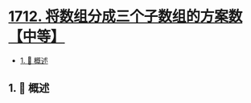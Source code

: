# [1712. 将数组分成三个子数组的方案数【中等】](https://github.com/Tdahuyou/TNotes.leetcode/tree/main/notes/1712.%20%E5%B0%86%E6%95%B0%E7%BB%84%E5%88%86%E6%88%90%E4%B8%89%E4%B8%AA%E5%AD%90%E6%95%B0%E7%BB%84%E7%9A%84%E6%96%B9%E6%A1%88%E6%95%B0%E3%80%90%E4%B8%AD%E7%AD%89%E3%80%91)

<!-- region:toc -->

- [1. 📝 概述](#1--概述)

<!-- endregion:toc -->

## 1. 📝 概述

